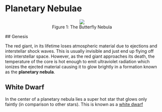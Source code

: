 # Planetary Nebulae

<p align="center">
<img src="../../../assets/nova/butterfly-nebula.jpg"/><br>
<span>Figure 1: The Butterfly Nebula</span>
</p>
## Genesis

The red giant, in its lifetime loses atmospheric material due to ejections and interstellar shock waves. This is usually invisible and just end up flying off into interstellar space. However, as the red giant approaches its death, the temperature of the core is hot enough to emit ultraviolet radiation which ionizes the ejected material causing it to glow brightly in a formation known as the **planetary nebula**.

## White Dwarf
In the center of a planetary nebula lies a super hot star that glows only faintly (in comparison to other stars). This is known as a [white dwarf](../dwarves/white_dwarf.md)